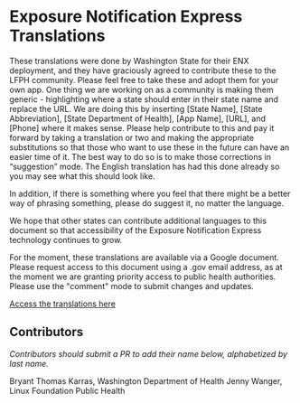 # Exposure Notification Express Translations

These translations were done by Washington State for their ENX deployment, and they have graciously agreed to contribute these to the LFPH community. Please feel free to take these and adopt them for your own app. One thing we are working on as a community is making them generic - highlighting where a state should enter in their state name and replace the URL. We are doing this by inserting [State Name], [State Abbreviation], [State Department of Health], [App Name], [URL], and [Phone] where it makes sense. Please help contribute to this and pay it forward by taking a translation or two and making the appropriate substitutions so that those who want to use these in the future can have an easier time of it. The best way to do so is to make those corrections in “suggestion” mode. The English translation has had this done already so you may see what this should look like. 

In addition, if there is something where you feel that there might be a better way of phrasing something, please do suggest it, no matter the language. 

We hope that other states can contribute additional languages to this document so that accessibility of the Exposure Notification Express technology continues to grow.

For the moment, these translations are available via a Google document. Please request access to this document using a .gov email address, as at the moment we are granting priority access to public health authorities. Please use the "comment" mode to submit changes and updates.

[Access the translations here](https://docs.google.com/document/d/1Rrz98wySceDbApC-zMlKZ_xY0COkWuKL/edit)


## Contributors

_Contributors should submit a PR to add their name below, alphabetized by last name._

Bryant Thomas Karras, Washington Department of Health
Jenny Wanger, Linux Foundation Public Health
